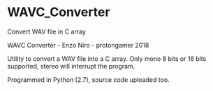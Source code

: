 # WAVC_Converter
Convert WAV file in C array

WAVC Converter - Enzo Niro - protongamer 2018

Utility to convert a WAV file into a C array. Only mono 8 bits or 16 bits supported, stereo will interrupt the program.

Programmed in Python (2.7), source code uploaded too.

